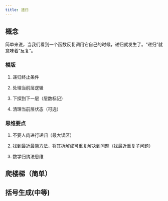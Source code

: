 ```yaml
---
title: 递归
---
```


## 概念

简单来说，当我们看到一个函数反复调用它自己的时候，递归就发生了。“递归”就意味着“反复”。

### 模版

1. 递归终止条件

2. 处理当前层逻辑

3. 下探到下一层（层数标记）

4. 清理当前层状态（可选）

### 思维要点

1. 不要人肉进行递归（最大误区）

2. 找到最近最简方法，将其拆解成可重复解决到问题（找最近重复子问题）

3. 数学归纳法思维



## 爬楼梯（简单）




## 括号生成(中等)

